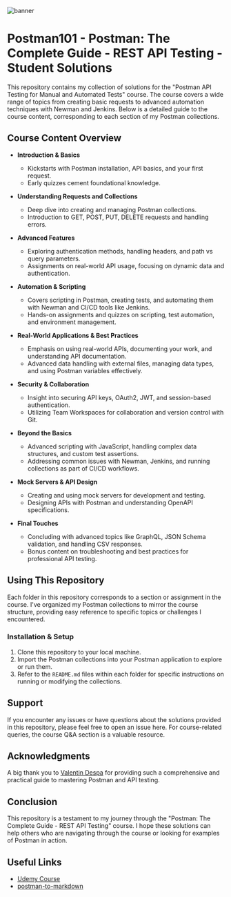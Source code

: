 ![banner](https://github.com/Fried-man-Education/Postman101/assets/17306743/c6188241-1e02-4bf8-aa87-d3a8a93389e2)
# Postman101 - Postman: The Complete Guide - REST API Testing - Student Solutions

This repository contains my collection of solutions for the "Postman API Testing for Manual and Automated Tests" course. The course covers a wide range of topics from creating basic requests to advanced automation techniques with Newman and Jenkins. Below is a detailed guide to the course content, corresponding to each section of my Postman collections.

## Course Content Overview

- **Introduction & Basics**

  - Kickstarts with Postman installation, API basics, and your first request.
  - Early quizzes cement foundational knowledge.

- **Understanding Requests and Collections**

  - Deep dive into creating and managing Postman collections.
  - Introduction to GET, POST, PUT, DELETE requests and handling errors.

- **Advanced Features**

  - Exploring authentication methods, handling headers, and path vs query parameters.
  - Assignments on real-world API usage, focusing on dynamic data and authentication.

- **Automation & Scripting**

  - Covers scripting in Postman, creating tests, and automating them with Newman and CI/CD tools like Jenkins.
  - Hands-on assignments and quizzes on scripting, test automation, and environment management.

- **Real-World Applications & Best Practices**

  - Emphasis on using real-world APIs, documenting your work, and understanding API documentation.
  - Advanced data handling with external files, managing data types, and using Postman variables effectively.

- **Security & Collaboration**

  - Insight into securing API keys, OAuth2, JWT, and session-based authentication.
  - Utilizing Team Workspaces for collaboration and version control with Git.

- **Beyond the Basics**

  - Advanced scripting with JavaScript, handling complex data structures, and custom test assertions.
  - Addressing common issues with Newman, Jenkins, and running collections as part of CI/CD workflows.

- **Mock Servers & API Design**

  - Creating and using mock servers for development and testing.
  - Designing APIs with Postman and understanding OpenAPI specifications.

- **Final Touches**
  - Concluding with advanced topics like GraphQL, JSON Schema validation, and handling CSV responses.
  - Bonus content on troubleshooting and best practices for professional API testing.

## Using This Repository

Each folder in this repository corresponds to a section or assignment in the course. I've organized my Postman collections to mirror the course structure, providing easy reference to specific topics or challenges I encountered.

### Installation & Setup

1. Clone this repository to your local machine.
2. Import the Postman collections into your Postman application to explore or run them.
3. Refer to the `README.md` files within each folder for specific instructions on running or modifying the collections.

## Support

If you encounter any issues or have questions about the solutions provided in this repository, please feel free to open an issue here. For course-related queries, the course Q&A section is a valuable resource.

## Acknowledgments

A big thank you to [Valentin Despa](https://github.com/vdespa) for providing such a comprehensive and practical guide to mastering Postman and API testing.

## Conclusion

This repository is a testament to my journey through the "Postman: The Complete Guide - REST API Testing" course. I hope these solutions can help others who are navigating through the course or looking for examples of Postman in action.

## Useful Links

- [Udemy Course](https://udemy.com/course/postman-the-complete-guide/)
- [postman-to-markdown](https://github.com/bautistaj/postman-to-markdown/)
